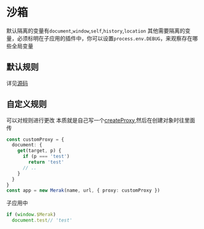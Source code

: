 # 沙箱
默认隔离的变量有`document`,`window`,`self`,`history`,`location`
其他需要隔离的变量，必须标明在子应用的插件中，你可以设置`process.env.DEBUG`，来观察存在哪些全局变量

## 默认规则
详见[源码]()

## 自定义规则
可以对规则进行更改
本质就是自己写一个[createProxy](),然后在创建对象时往里面传

```ts
const customProxy = {
  document: {
    get(target, p) {
      if (p === 'test')
        return 'test'
      // ..
    }
  }
}
const app = new Merak(name, url, { proxy: customProxy })
```
子应用中
```ts
if (window.$Merak)
  document.test// 'test'
```

